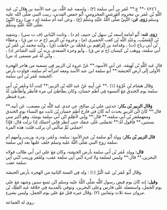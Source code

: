 ٤٢٤٦ -** ع:** عُمَر بن أَبي سلمة (٢) ، واسمه عَبد اللَّه، بن عبد الأسد بن هلال بْن عَبد اللَّهِ بْن عُمَر بن مخزوم القرشي المخزومي، أَبُو حفص المدني، ربيب النبي صَلَّى الله عليه وسلم.**رَوَى عَن:** النَّبِيّ صَلَّى اللَّهُ عَلَيْهِ وسَلَّمَ (ع) ، وعن أمه أم سلمة (م د س) زوج النَّبِيّ صَلَّى اللَّهُ عَلَيْهِ وسَلَّمَ.

**رَوَى عَنه:** أَبُو أمامة أسعد بْن سهل بْن حنيف (م د) ، وثابت البْناني (ف ت سي) ، وسَعِيد بْن المُسَيَّب، وعَبْدِ اللَّه بْن كعب الحميري (م) ، وعروة بْن الزبير (خ م ت س ق) ، وعطاء بْن أَبي رباح (ت) ، وقدامة بن إِبْرَاهِيم بن مُحَمَّد بن حاطب (ق) ، وابْنه محمد بْن عُمَر بْن أَبي سلمة، ووهب بْن كيسان (خ م س ق) ، وأبو وجزة السعدي يزيد بْن عُبَيد الشاعر (د) ، وابْن لَهُ غير مسمى (د س) .

قال عَبد اللَّهِ بْن لَهِيعَة، عَن أبي الأسود،** عَنْ عروة بْن الزبير فِي تسمية من هاجر الهجرة الأولى إِلَى أرض الحبشة:** أبو سلمة ابن عبد الأسد ومعه امرأته أم سلمة، فولدت بأرض الحبشة عُمَر بْن أَبي سلمة.

وَقَال هشام بْنِ عُرْوَةَ (١) ،** عَن أَبِيهِ عَنْ عَبد الله بْن الزبير:** كنت أنا وعُمَر بْن أَبي سلمة يوم الخندق مَعَ النسوة فِي أطم حسان، وكان يطاطئ لي مرة فأنظر وأطأطئ لَهُ مرة فينظر.

**وَقَال الزبير بْن بكار:** حدثني علي بْن صالح، عن جدي عَبد اللَّه بْن مصعب، عَن أبيه،** قال:** كَانَ ابْن الزبير يحدث أنه كَانَ في فارع أطم حسان بْن ثابت مع النساء يوم الخندق ومعهمعُمَر بْن أَبي سلمة،** قال:** وإني لأظلم ابْن أَبي سلمة يومئذ، وهو أكبر مني بسنتين،** فأقول لَهُ:** تحملنى عَلَى عنقك حتى أنظر فإني أحملك إذا نزلت قال: فَإِذَا حملني ثُمَّ سألني أن يركب قلت: هذه المرة!

**قال الزبير بْن بكار:** وولد أَبُو سلمة بْن عبد الأسد: سلمة، وعُمَر، ودرة، وزينب وأمهم أم سلمة زوج النبي صَلَّى اللَّهُ عليه وسلم خلف عليها بعد أَبِي سلمة.

**قال:** وولد عُمَر بْن أَبي سلمة بأرض الحبشة، وكان مَعَ علي ابن أَبي طالب فولاه البحرين،** قال:** وليس لسلمة ولا لدرة ابْني أَبِي سلمة عقب، ولعُمَر وزينب ابْني أَبِي سلمة عقب.

وَقَال أَبُو عُمَر بْن عَبد الْبَرِّ (١) : ولد فِي السنة الثانية من الهجرة بأرض الحبشة.

**وقيل:** إنه كَانَ يوم قبض رسول اللَّه صَلَّى اللَّهُ عليه وسلم ابْن تسع سنين وشهد مَعَ علي يوم الجمل، واستعمله عَلَى فارس وعلى البحرين، وتوفي بالمدينة فِي خلافة عَبد المَلِك بْن مروان سنة ثلاث وثمانين (٢) .وَقَال غيره قتل مَعَ علي يوم الجمل، وليس بشيءٍ.

روى له الجماعة.